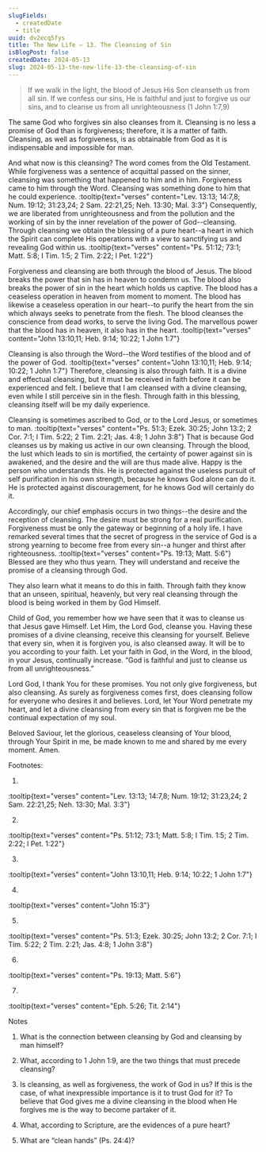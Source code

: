 ```yaml
---
slugFields:
  - createdDate
  - title
uuid: dv2ecq5fys
title: The New Life – 13. The Cleansing of Sin
isBlogPost: false
createdDate: 2024-05-13
slug: 2024-05-13-the-new-life-13-the-cleansing-of-sin
---
```

> If we walk in the light, the blood of Jesus His Son cleanseth us from all sin. If we confess our sins, He is faithful and just to forgive us our sins, and to cleanse us from all unrighteousness (1 John 1:7,9)

 

The same God who forgives sin also cleanses from it. Cleansing is no less a promise of God than is forgiveness; therefore, it is a matter of faith. Cleansing, as well as forgiveness, is as obtainable from God as it is indispensable and impossible for man.

 

And what now is this cleansing? The word comes from the Old Testament. While forgiveness was a sentence of acquittal passed on the sinner, cleansing was something that happened to him and in him. Forgiveness came to him through the Word. Cleansing was something done to him that he could experience. :tooltip{text="verses" content="Lev. 13:13; 14:7,8; Num. 19:12; 31:23,24; 2 Sam. 22:21,25; Neh. 13:30; Mal. 3:3"} Consequently, we are liberated from unrighteousness and from the pollution and the working of sin by the inner revelation of the power of God--cleansing. Through cleansing we obtain the blessing of a pure heart--a heart in which the Spirit can complete His operations with a view to sanctifying us and revealing God within us. :tooltip{text="verses" content="Ps. 51:12; 73:1; Matt. 5:8; I Tim. 1:5; 2 Tim. 2:22; l Pet. 1:22"}

 

Forgiveness and cleansing are both through the blood of Jesus. The blood breaks the power that sin has in heaven to condemn us. The blood also breaks the power of sin in the heart which holds us captive. The blood has a ceaseless operation in heaven from moment to moment. The blood has likewise a ceaseless operation in our heart--to purify the heart from the sin which always seeks to penetrate from the flesh. The blood cleanses the conscience from dead works, to serve the living God. The marvellous power that the blood has in heaven, it also has in the heart. :tooltip{text="verses" content="John 13:10,11; Heb. 9:14; 10:22; 1 John 1:7"}

 

Cleansing is also through the Word--the Word testifies of the blood and of the power of God. :tooltip{text="verses" content="John 13:10,11; Heb. 9:14; 10:22; 1 John 1:7"} Therefore, cleansing is also through faith. It is a divine and effectual cleansing, but it must be received in faith before it can be experienced and felt. I believe that I am cleansed with a divine cleansing, even while I still perceive sin in the flesh. Through faith in this blessing, cleansing itself will be my daily experience.

 

Cleansing is sometimes ascribed to God, or to the Lord Jesus, or sometimes to man. :tooltip{text="verses" content="Ps. 51:3; Ezek. 30:25; John 13:2; 2 Cor. 7:1; I Tim. 5:22; 2 Tim. 2:21; Jas. 4:8; 1 John 3:8"} That is because God cleanses us by making us active in our own cleansing. Through the blood, the lust which leads to sin is mortified, the certainty of power against sin is awakened, and the desire and the will are thus made alive. Happy is the person who understands this. He is protected against the useless pursuit of self purification in his own strength, because he knows God alone can do it. He is protected against discouragement, for he knows God will certainly do it.

 

Accordingly, our chief emphasis occurs in two things--the desire and the reception of cleansing. The desire must be strong for a real purification. Forgiveness must be only the gateway or beginning of a holy life. I have remarked several times that the secret of progress in the service of God is a strong yearning to become free from every sin--a hunger and thirst after righteousness. :tooltip{text="verses" content="Ps. 19:13; Matt. 5:6"} Blessed are they who thus yearn. They will understand and receive the promise of a cleansing through God.

 

They also learn what it means to do this in faith. Through faith they know that an unseen, spiritual, heavenly, but very real cleansing through the blood is being worked in them by God Himself.

 

Child of God, you remember how we have seen that it was to cleanse us that Jesus gave Himself. Let Him, the Lord God, cleanse you. Having these promises of a divine cleansing, receive this cleansing for yourself. Believe that every sin, when it is forgiven you, is also cleansed away. It will be to you according to your faith. Let your faith in God, in the Word, in the blood, in your Jesus, continually increase. “God is faithful and just to cleanse us from all unrighteousness.”

 

Lord God, I thank You for these promises. You not only give forgiveness, but also cleansing. As surely as forgiveness comes first, does cleansing follow for everyone who desires it and believes. Lord, let Your Word penetrate my heart, and let a divine cleansing from every sin that is forgiven me be the continual expectation of my soul.

 

Beloved Saviour, let the glorious, ceaseless cleansing of Your blood, through Your Spirit in me, be made known to me and shared by me every moment. Amen.

 

Footnotes:

1) 

:tooltip{text="verses" content="Lev. 13:13; 14:7,8; Num. 19:12; 31:23,24; 2 Sam. 22:21,25; Neh. 13:30; Mal. 3:3"}

2) 

:tooltip{text="verses" content="Ps. 51:12; 73:1; Matt. 5:8; I Tim. 1:5; 2 Tim. 2:22; l Pet. 1:22"}

3) 

:tooltip{text="verses" content="John 13:10,11; Heb. 9:14; 10:22; 1 John 1:7"}

4) 

:tooltip{text="verses" content="John 15:3"}

5) 

:tooltip{text="verses" content="Ps. 51:3; Ezek. 30:25; John 13:2; 2 Cor. 7:1; I Tim. 5:22; 2 Tim. 2:21; Jas. 4:8; 1 John 3:8"}

6) 

:tooltip{text="verses" content="Ps. 19:13; Matt. 5:6"}

7) 

:tooltip{text="verses" content="Eph. 5:26; Tit. 2:14"}

 

Notes

1. What is the connection between cleansing by God and cleansing by man himself?

2. What, according to 1 John 1:9, are the two things that must precede cleansing?

3. Is cleansing, as well as forgiveness, the work of God in us? If this is the case, of what inexpressible importance is it to trust God for it? To believe that God gives me a divine cleansing in the blood when He forgives me is the way to become partaker of it.

4. What, according to Scripture, are the evidences of a pure heart?

5. What are “clean hands” (Ps. 24:4)?
